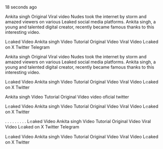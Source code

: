 18 seconds ago

Ankita singh Original Viral video Nudes took the internet by storm and amazed viewers on various Leaked social media platforms. Ankita singh, a young and talented digital creator, recently became famous thanks to this interesting video.

L𝚎aked Video Ankita singh Video Tutorial Original Video Viral Video L𝚎aked on X Twitter Telegram

Ankita singh Original Viral video Nudes took the internet by storm and amazed viewers on various Leaked social media platforms. Ankita singh, a young and talented digital creator, recently became famous thanks to this interesting video.

L𝚎aked Video Ankita singh Video Tutorial Original Video Viral Video L𝚎aked on X Twitter

Ankita singh Video Tutorial Original Video video oficial twitter

L𝚎aked Video Ankita singh Video Tutorial Original Video Viral Video L𝚎aked on X Twitter

. . . . . . . . . L𝚎aked Video Ankita singh Video Tutorial Original Video Viral Video L𝚎aked on X Twitter Telegram

L𝚎aked Video Ankita singh Video Tutorial Original Video Viral Video L𝚎aked on X Twitter

